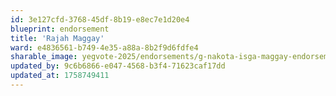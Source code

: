 ```yaml
---
id: 3e127cfd-3768-45df-8b19-e8ec7e1d20e4
blueprint: endorsement
title: 'Rajah Maggay'
ward: e4836561-b749-4e35-a88a-8b2f9d6fdfe4
sharable_image: yegvote-2025/endorsements/g-nakota-isga-maggay-endorsement.png
updated_by: 9c6b6866-e047-4568-b3f4-71623caf17dd
updated_at: 1758749411
---
```

